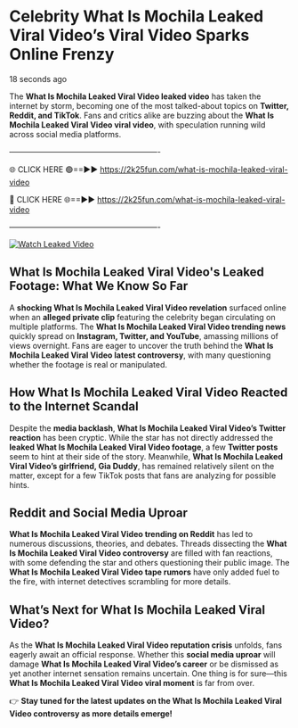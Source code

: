 # Celebrity What Is Mochila Leaked Viral Video’s Viral Video Sparks Online Frenzy

18 seconds ago

The **What Is Mochila Leaked Viral Video leaked video** has taken the internet by storm, becoming one of the most talked-about topics on **Twitter, Reddit, and TikTok**. Fans and critics alike are buzzing about the **What Is Mochila Leaked Viral Video viral video**, with speculation running wild across social media platforms.

———————————————————-

🌐 CLICK HERE 🟢==►► https://2k25fun.com/what-is-mochila-leaked-viral-video

🔴 CLICK HERE 🌐==►► https://2k25fun.com/what-is-mochila-leaked-viral-video

———————————————————-

[![Watch Leaked Video](https://miro.medium.com/v2/resize:fit:828/format:webp/1*cilzJN44JGOrTw9NJCrNHA.gif "Watch Leaked Video")](https://2k25fun.com/what-is-mochila-leaked-viral-video)

## **What Is Mochila Leaked Viral Video's Leaked Footage: What We Know So Far**  
A **shocking What Is Mochila Leaked Viral Video revelation** surfaced online when an **alleged private clip** featuring the celebrity began circulating on multiple platforms. The **What Is Mochila Leaked Viral Video trending news** quickly spread on **Instagram, Twitter, and YouTube**, amassing millions of views overnight. Fans are eager to uncover the truth behind the **What Is Mochila Leaked Viral Video latest controversy**, with many questioning whether the footage is real or manipulated.  

## **How What Is Mochila Leaked Viral Video Reacted to the Internet Scandal**  
Despite the **media backlash**, **What Is Mochila Leaked Viral Video’s Twitter reaction** has been cryptic. While the star has not directly addressed the **leaked What Is Mochila Leaked Viral Video footage**, a few **Twitter posts** seem to hint at their side of the story. Meanwhile, **What Is Mochila Leaked Viral Video’s girlfriend, Gia Duddy**, has remained relatively silent on the matter, except for a few TikTok posts that fans are analyzing for possible hints.  

## **Reddit and Social Media Uproar**  
**What Is Mochila Leaked Viral Video trending on Reddit** has led to numerous discussions, theories, and debates. Threads dissecting the **What Is Mochila Leaked Viral Video controversy** are filled with fan reactions, with some defending the star and others questioning their public image. The **What Is Mochila Leaked Viral Video tape rumors** have only added fuel to the fire, with internet detectives scrambling for more details.  

## **What’s Next for What Is Mochila Leaked Viral Video?**  
As the **What Is Mochila Leaked Viral Video reputation crisis** unfolds, fans eagerly await an official response. Whether this **social media uproar** will damage **What Is Mochila Leaked Viral Video’s career** or be dismissed as yet another internet sensation remains uncertain. One thing is for sure—this **What Is Mochila Leaked Viral Video viral moment** is far from over.  

👉 **Stay tuned for the latest updates on the What Is Mochila Leaked Viral Video controversy as more details emerge!**  